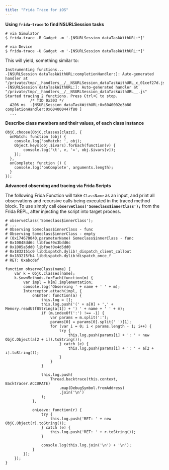 ```yaml
---
title: "Frida Trace for iOS"
---
```


**Using `frida-trace` to find NSURLSession tasks**

```
# via Simulator
$ frida-trace -R Gadget -m '-[NSURLSession dataTaskWithURL:*]'

# via Device
$ frida-trace -U Gadget -m '-[NSURLSession dataTaskWithURL:*]'
```

This will yield, something similar to:

```
Instrumenting functions...
-[NSURLSession dataTaskWithURL:completionHandler:]: Auto-generated handler at "/private/tmp/__handlers__/__NSURLSession_dataTaskWithURL_c_01cef27d.js"
-[NSURLSession dataTaskWithURL:]: Auto-generated handler at "/private/tmp/__handlers__/__NSURLSession_dataTaskWithURL__.js"
Started tracing 2 functions. Press Ctrl+C to stop.
           /* TID 0x303 */
  4206 ms  -[NSURLSession dataTaskWithURL:0x6040002e3b80 completionHandler:0x604000447f80 ]
  ...
```

**Describe class members and their values, of each class instance**

```
ObjC.choose(ObjC.classes[clazz], {
  onMatch: function (obj) {
    console.log('onMatch: ', obj);
    Object.keys(obj.$ivars).forEach(function(v) {
        console.log('\t', v, '=', obj.$ivars[v]);
    });
  },
  onComplete: function () {
    console.log('onComplete', arguments.length);
  }
});
```

**Advanced observing and tracing via Frida Scripts**

The following Frida Function will take `ClassName` as an input, and print all observations and recursive calls being executed in the traced method block. To use simply call **`observeClass('Someclass$innerClass');`** from the Frida REPL, after injecting the script into target process. 


```
# observeClass('Someclass$innerClass');
# ...
# Observing Someclass$innerClass - func
# Observing Someclass$innerClass - empty
# (0x174670040,parameterName) Someclass$innerClass - func
# 0x10048dd6c libfoo!0x3bdd6c
# 0x1005a5dd0 libfoo!0x4d5dd0
# 0x1832151c0 libdispatch.dylib!_dispatch_client_callout
# 0x183215fb4 libdispatch.dylib!dispatch_once_f
# RET: 0xabcdef

function observeClass(name) {
    var k = ObjC.classes[name];
    k.$ownMethods.forEach(function(m) {
        var impl = k[m].implementation;
        console.log('Observing ' + name + ' ' + m);
        Interceptor.attach(impl, {
            onEnter: function(a) {
                this.log = [];
                this.log.push('(' + a[0] + ',' + Memory.readUtf8String(a[1]) + ') ' + name + ' ' + m);
                if (m.indexOf(':') !== -1) {
                    var params = m.split(':');
                    params[0] = params[0].split(' ')[1];
                    for (var i = 0; i < params.length - 1; i++) {
                        try {
                            this.log.push(params[i] + ': ' + new ObjC.Object(a[2 + i]).toString());
                        } catch (e) {
                            this.log.push(params[i] + ': ' + a[2 + i].toString());
                        }
                    }
                }

                this.log.push(
                    Thread.backtrace(this.context, Backtracer.ACCURATE)
                        .map(DebugSymbol.fromAddress)
                        .join('\n')
                );
            },

            onLeave: function(r) {
                try {
                    this.log.push('RET: ' + new ObjC.Object(r).toString());
                } catch (e) {
                    this.log.push('RET: ' + r.toString());
                }

                console.log(this.log.join('\n') + '\n');
            }
        });
    });
}
```